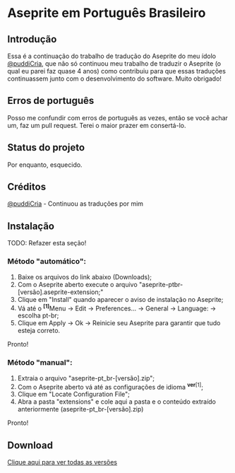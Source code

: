 # Aseprite em Português Brasileiro
## Introdução

Essa é a continuação do trabalho de tradução do Aseprite do meu ídolo [@puddiCria](https://github.com/puddiCria), que não só continuou meu trabalho de traduzir o Aseprite (o qual eu parei faz quase 4 anos) como contribuiu para que essas traduções continuassem junto com o desenvolvimento do software. Muito obrigado!

## Erros de português

Posso me confundir com erros de português as vezes, então se você achar um, faz um pull request. Terei o maior prazer em consertá-lo.

## Status do projeto

Por enquanto, esquecido.

## Créditos

[@puddiCria](https://github.com/puddiCria) - Continuou as traduções por mim

## Instalação

TODO: Refazer esta seção!

### Método "automático":

1. Baixe os arquivos do link abaixo (Downloads);<br>
2. Com o Aseprite aberto execute o arquivo "aseprite-ptbr-[versão].aseprite-extension;"<br>
3. Clique em "Install" quando aparecer o aviso de instalação no Aseprite;<br>
4. Vá até o <sup><b>[1]</b></sup>Menu → Edit → Preferences... → General → Language: → escolha pt-br;
5. Clique em Apply → Ok → Reinicie seu Aseprite para garantir que tudo esteja correto.<br>

Pronto!

### Método "manual":

1. Extraia o arquivo "aseprite-pt_br-[versão].zip";<br>
2. Com o Aseprite aberto vá até as configurações de idioma <sup><b>ver</b>[1]</sup>;<br>
3. Clique em "Locate Configuration File";<br>
4. Abra a pasta "extensions" e cole aqui a pasta e o conteúdo extraído anteriormente (aseprite-pt_br-[versão].zip)

Pronto!

<h2>Download</h2>

<a href="https://github.com/puddiCria/aseprite-pt-br/releases">Clique aqui para ver todas as versões</a>


